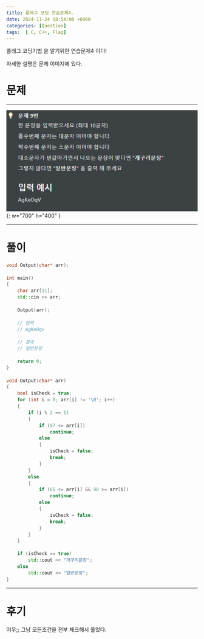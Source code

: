 ```yaml
---
title: 플래그 코딩 연습문제4.
date: 2024-11-24 18:54:00 +0900
categories: [Question]  
tags:  [ C, C++, Flag]
---
```


플래그 코딩기법 을 알기위한 연습문제4 이다!

자세한 설명은 문제 이미지에 있다.

# 문제   
---------------------------------------

![Desktop View](/assets/img/string16.png){: w="700" h="400" }

---------------------------------------

# 풀이

```c++
void Output(char* arr);

int main()
{
    char arr[11];
    std::cin >> arr;
    
    Output(arr);
    
    // 입력
    // AgKeOqv

    // 결과
    // 일반문장

    return 0;
}

void Output(char* arr)
{
    bool isCheck = true;
    for (int i = 0; arr[i] != '\0'; i++)
    {
        if (i % 2 == 1) 
        {
            if (97 <= arr[i])
                continue;
            else
            {
                isCheck = false;
                break;
            }
        }
        else 
        {
            if (65 <= arr[i] && 90 >= arr[i])
                continue;
            else
            {
                isCheck = false;
                break;
            }
        }
    }
    
    if (isCheck == true)
        std::cout << "개구리문장";
    else
        std::cout << "일반문장";
}
```
---------------------------------------

# 후기

어우;; 그냥 모든조건을 전부 체크해서 풀었다.

